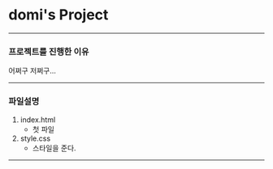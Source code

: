# domi's Project

------------------

### 프로젝트를 진행한 이유
어쩌구 저쩌구...

------------------

### 파일설명
1. index.html
    - 첫 파일
2. style.css
    - 스타일을 준다.

-----------------
    